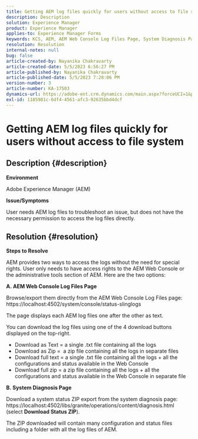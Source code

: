 ```yaml
---
title: Getting AEM log files quickly for users without access to file system
description: Description
solution: Experience Manager
product: Experience Manager
applies-to: Experience Manager Forms
keywords: KCS, AEM, AEM Web Console Log Files Page, System Diagnosis Page
resolution: Resolution
internal-notes: null
bug: false
article-created-by: Nayanika Chakravarty
article-created-date: 5/5/2023 6:56:27 PM
article-published-by: Nayanika Chakravarty
article-published-date: 5/5/2023 7:28:06 PM
version-number: 3
article-number: KA-17503
dynamics-url: https://adobe-ent.crm.dynamics.com/main.aspx?forceUCI=1&pagetype=entityrecord&etn=knowledgearticle&id=de334588-76eb-ed11-a7c6-6045bd006704
exl-id: 1185981c-6df4-4561-afc3-92635bbd4dcf
---
```

# Getting AEM log files quickly for users without access to file system

## Description {#description}


<b>Environment</b>

Adobe Experience Manager (AEM)

<b>Issue/Symptoms</b>

User needs AEM log files to troubleshoot an issue, but does not have the necessary permission to access the log files directly.


## Resolution {#resolution}


<b>Steps to Resolve</b>

AEM provides two ways to access the logs without the need for special rights. User only needs to have access rights to the AEM Web Console or the administrative tools section of AEM. Here are the two options:

<b>A. AEM Web Console Log Files Page</b>

Browse/export them directly from the AEM Web Console Log Files page: https://localhost:4502/system/console/status-slinglogs

The page displays each AEM log files one after the other as text.

You can download the log files using one of the 4 download buttons displayed on the top-right.

- Download as Text = a single .txt file containing all the logs
- Download as Zip =  a zip file containing all the logs in separate files
- Download full text = a single .txt file containing all the logs + all the configurations and status available in the Web Console
- Download full zip = a zip file containing all the logs + all the configurations and status available in the Web Console in separate file


<b>B. System Diagnosis Page</b>

Download a system status ZIP export from the system diagnosis page: https://localhost:4502/libs/granite/operations/content/diagnosis.html (select <b>Download Status ZIP</b>).

The ZIP downloaded will contain many configuration and status files including a folder with all the log files of AEM.
